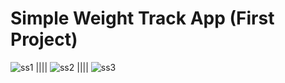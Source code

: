 # Simple Weight Track App (First Project)

![ss1](https://user-images.githubusercontent.com/54003186/229817184-8c84e435-4b42-4ffb-b502-92a25e0d5a44.png) |||| ![ss2](https://user-images.githubusercontent.com/54003186/229817206-804d50b1-ef09-46d6-8e65-0af54e55b3fa.png) |||| ![ss3](https://user-images.githubusercontent.com/54003186/229817213-371452f6-55ce-4bf4-95f1-4b89bd307f08.png)
